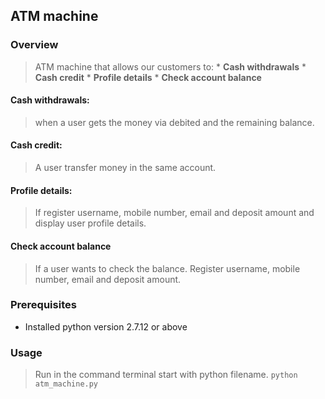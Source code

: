 ## ATM machine

### Overview

> ATM machine that allows our customers to:
	* **Cash withdrawals**
	* **Cash credit**
	* **Profile details**
	* **Check account balance**

#### Cash withdrawals:
> when a user gets the money via debited and the remaining balance.
#### Cash credit:
> A user transfer money in the same account.
#### Profile details:
> If register username, mobile number, email and deposit amount and display user profile details.
#### Check account balance
> If a user wants to check the balance. Register username, mobile number, email and deposit amount.

### Prerequisites

- Installed python version 2.7.12 or above

### Usage 
 
> Run in the command terminal start with python filename.
	```python atm_machine.py```

